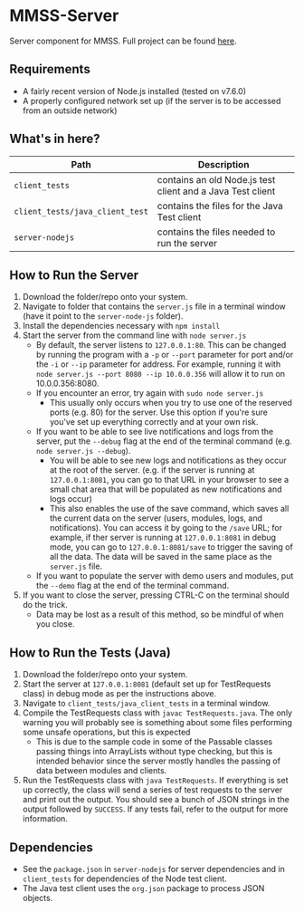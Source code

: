 # MMSS-Server
Server component for MMSS. Full project can be found [here](https://github.com/Walden1995/MMSS).

## Requirements
* A fairly recent version of Node.js installed (tested on v7.6.0)
* A properly configured network set up (if the server is to be accessed from an outside network)

## What's in here?
| Path | Description |
| --- | --- |
| `client_tests` | contains an old Node.js test client and a Java Test client |
| `client_tests/java_client_test` | contains the files for the Java Test client |
| `server-nodejs` | contains the files needed to run the server |

## How to Run the Server
1. Download the folder/repo onto your system.
2. Navigate to folder that contains the `server.js` file in a terminal window (have it point to the `server-node-js` folder).
3. Install the dependencies necessary with `npm install`
4. Start the server from the command line with `node server.js`
    * By default, the server listens to `127.0.0.1:80`. This can be changed by running the program with a `-p` or `--port` parameter for port and/or the `-i` or `--ip` parameter for address. For example, running it with `node server.js --port 8080 --ip 10.0.0.356` will allow it to run on 10.0.0.356:8080.
    * If you encounter an error, try again with `sudo node server.js`
        * This usually only occurs when you try to use one of the reserved ports (e.g. 80) for the server. Use this option if you're sure you've set up everything correctly and at your own risk.
    * If you want to be able to see live notifications and logs from the server, put the `--debug` flag at the end of the terminal command (e.g. `node server.js --debug`). 
        * You will be able to see new logs and notifications as they occur at the root of the server. (e.g. if the server is running at `127.0.0.1:8081`, you can go to that URL in your browser to see a small chat area that will be populated as new notifications and logs occur)
        * This also enables the use of the save command, which saves all the current data on the server (users, modules, logs, and notifications). You can access it by going to the `/save` URL; for example, if ther server is running at `127.0.0.1:8081` in debug mode, you can go to `127.0.0.1:8081/save` to trigger the saving of all the data. The data will be saved in the same place as the `server.js` file.
    * If you want to populate the server with demo users and modules, put the `--demo` flag at the end of the terminal command.
5. If you want to close the server, pressing CTRL-C on the terminal should do the trick.
   * Data may be lost as a result of this method, so be mindful of when you close.

## How to Run the Tests (Java)
1. Download the folder/repo onto your system.
2. Start the server at `127.0.0.1:8081` (default set up for TestRequests class) in debug mode as per the instructions above.
3. Navigate to `client_tests/java_client_tests` in a terminal window.
4. Compile the TestRequests class with `javac TestRequests.java`. The only warning you will probably see is something about some files performing some unsafe operations, but this is expected
    * This is due to the sample code in some of the Passable classes passing things into ArrayLists without type checking, but this is intended behavior since the server mostly handles the passing of data between modules and clients.
5. Run the TestRequests class with `java TestRequests`. If everything is set up correctly, the class will send a series of test requests to the server and print out the output. You should see a bunch of JSON strings in the output followed by `SUCCESS`. If any tests fail, refer to the output for more information.

## Dependencies
* See the `package.json` in `server-nodejs` for server dependencies and in `client_tests` for dependencies of the Node test client.
* The Java test client uses the `org.json` package to process JSON objects.